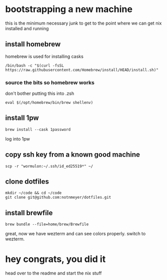 # bootstrapping a new machine

this is the minimum necessary junk to get to the point where we can get nix installed and running

## install homebrew

homebrew is used for installing casks

`/bin/bash -c "$(curl -fsSL https://raw.githubusercontent.com/Homebrew/install/HEAD/install.sh)"`

### source the bits so homebrew works

don't bother putting this into .zsh

`eval $(/opt/homebrew/bin/brew shellenv)`

## install 1pw

`brew install --cask 1password`

log into 1pw

## copy ssh key from a known good machine

`scp -r "wormulon:~/.ssh/id_ed25519*" ~/`

## clone dotfiles
```
mkdir ~/code && cd ~/code
git clone git@github.com:notnmeyer/dotfiles.git
```

## install brewfile
`brew bundle --file=home/brew/Brewfile`

great, now we have wezterm and can see colors properly. switch to wezterm.

# hey congrats, you did it

head over to the readme and start the nix stuff
